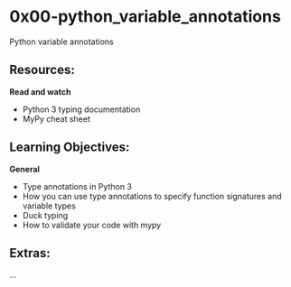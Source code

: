 # 0x00-python_variable_annotations

Python variable annotations

## Resources:

**Read and watch**

- Python 3 typing documentation
- MyPy cheat sheet

## Learning Objectives:

**General**
- Type annotations in Python 3
- How you can use type annotations to specify function signatures and variable types
- Duck typing
- How to validate your code with mypy

## Extras:

...
